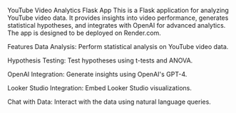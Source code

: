 YouTube Video Analytics Flask App
This is a Flask application for analyzing YouTube video data. It provides insights into video performance, generates statistical hypotheses, and integrates with OpenAI for advanced analytics. The app is designed to be deployed on Render.com.

Features
Data Analysis: Perform statistical analysis on YouTube video data.

Hypothesis Testing: Test hypotheses using t-tests and ANOVA.

OpenAI Integration: Generate insights using OpenAI's GPT-4.

Looker Studio Integration: Embed Looker Studio visualizations.

Chat with Data: Interact with the data using natural language queries.
